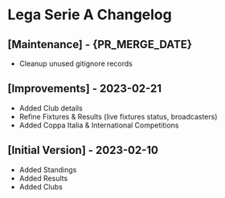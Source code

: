 # Lega Serie A Changelog

## [Maintenance] - {PR_MERGE_DATE}

- Cleanup unused gitignore records

## [Improvements] - 2023-02-21

- Added Club details
- Refine Fixtures & Results (live fixtures status, broadcasters)
- Added Coppa Italia & International Competitions

## [Initial Version] - 2023-02-10

- Added Standings
- Added Results
- Added Clubs
